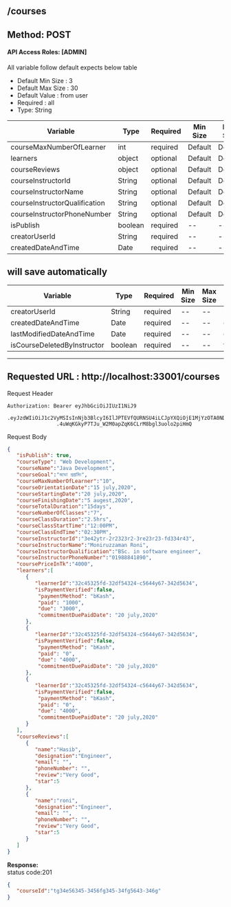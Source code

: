 
## /courses

## Method: POST
#### API Access Roles: [ADMIN]
All variable follow  default expects below table
* Default Min Size : 3
* Default Max Size : 30
* Default Value : from user
* Required : all
* Type: String

Variable  | Type | Required | Min Size | Max Size | Default value
------------- | ------------- | ------------- | ------------- | ------------- | -------------
courseMaxNumberOfLearner  | int  | required | Default | Default | Default
learners  | object  | optional | Default | Default | Default
courseReviews  | object  | optional | Default | Default | Default
courseInstructorId  | String  | optional | Default | Default | Default
courseInstructorName  | String  | optional | Default | Default | Default
courseInstructorQualification  | String  | optional | Default | Default | Default
courseInstructorPhoneNumber  | String  | optional | Default | Default | Default
isPublish  | boolean  | required | -- | -- | False
creatorUserId  | String  | required | -- | -- | --
createdDateAndTime  | Date  | required | -- | -- | --

## will save automatically
Variable  | Type | Required | Min Size | Max Size | Default value
------------- | ------------- | ------------- | ------------- | ------------- | -------------
creatorUserId  | String  | required | -- | -- | loggedUserId
createdDateAndTime  | Date  | required | -- | -- | currentDateTime
lastModifiedDateAndTime  | Date  | required | -- | -- | currentDateTime
isCourseDeletedByInstructor  | boolean  | required | -- | -- | false





---
Requested URL : http://localhost:33001/courses<br>
--
Request Header
```
Authorization: Bearer eyJhbGciOiJIUzI1NiJ9
                .eyJzdWIiOiJ1c2VyMSIsInNjb3BlcyI6IlJPTEVfQURNSU4iLCJpYXQiOjE1MjYzOTA0NDMsImV4cCI6MTUyNjQwODQ0M30
                .4uWqKGkyP7TJu_W2M0apZqK6CLrM8bgl3uolo2piHmQ
```
Request Body
```json
{
   "isPublish": true,
   "courseType": "Web Development",
   "courseName":"Java Development",
   "courseGoal":"জাভা প্রগ্রামিং",
   "courseMaxNumberOfLearner":"10",
   "courseOrientationDate":"15 july,2020",
   "courseStartingDate":"20 july,2020",
   "courseFinishingDate":"5 augest,2020",
   "courseTotalDuration":"15days",
   "courseNumberOfClasses":"7",
   "courseClassDuration":"2.5hrs",
   "courseClassStartTime":"12:00PM",
   "courseClassEndTime":"02:30PM",
   "courseInstructorId":"3e42ytr-2r2323r2-3re23r23-fd334r43",
   "courseInstructorName":"Moniruzzaman Roni",
   "courseInstructorQualification":"BSc. in software engineer",
   "courseInstructorPhoneNumber":"01988841890",
   "coursePriceInTk":"4000",
   "learners":[
      {
         "learnerId":"32c45325fd-32df54324-c5644y67-342d5634",
         "isPaymentVerified":false,
          "paymentMethod": "bKash",
          "paid": "1000",
          "due": "3000",
          "commitmentDuePaidDate": "20 july,2020" 
      },
      {
         "learnerId":"32c45325fd-32df54324-c5644y67-342d5634",
         "isPaymentVerified":false,
          "paymentMethod": "bKash",
          "paid": "0",
          "due": "4000",
          "commitmentDuePaidDate": "20 july,2020"  
      },
      {
         "learnerId":"32c45325fd-32df54324-c5644y67-342d5634",
         "isPaymentVerified":false,
          "paymentMethod": "bKash",
          "paid": "0",
          "due": "4000",
          "commitmentDuePaidDate": "20 july,2020" 
      }
   ],
   "courseReviews":[
      {
         "name":"Hasib",
         "designation":"Engineer",
         "email": "",
         "phoneNumber": "",
         "review":"Very Good",
         "star":5
      },
      {
         "name":"roni",
         "designation":"Engineer",
         "email": "",
         "phoneNumber": "",
         "review":"Very Good",
         "star":5
      }
   ]
}
```
**Response:** <br>
status code:201
```json
{
   "courseId":"tg34e56345-3456fg345-34fg5643-346g"
}
```
